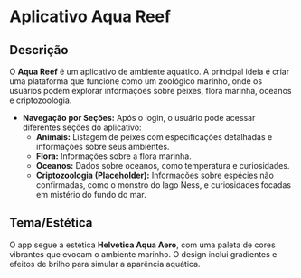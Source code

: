 # Aplicativo Aqua Reef

## Descrição

O **Aqua Reef** é um aplicativo de ambiente aquático. A principal ideia é criar uma plataforma que funcione como um zoológico marinho, onde os usuários podem explorar informações sobre peixes, flora marinha, oceanos e criptozoologia.

- **Navegação por Seções:** Após o login, o usuário pode acessar diferentes seções do aplicativo:
  - **Animais:** Listagem de peixes com especificações detalhadas e informações sobre seus ambientes.
  - **Flora:** Informações sobre a flora marinha.
  - **Oceanos:** Dados sobre oceanos, como temperatura e curiosidades.
  - **Criptozoologia (Placeholder):** Informações sobre espécies não confirmadas, como o monstro do lago Ness, e curiosidades focadas em mistério do fundo do mar.

## Tema/Estética

O app segue a estética **Helvetica Aqua Aero**, com uma paleta de cores vibrantes que evocam o ambiente marinho. O design inclui gradientes e efeitos de brilho para simular a aparência aquática.


